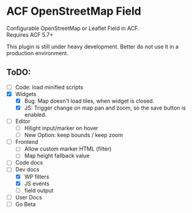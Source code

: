 ACF OpenStreetMap Field
=======================

Configurable OpenStreetMap or Leaflet Field in ACF.  
Requires ACF 5.7+

This plugin is still under heavy development. Better do not use it in a production environment.



ToDO:
-----
 - [ ] Code: load minified scripts
 - [x] Widgets
	 - [x] Bug: Map doesn't load tiles, when widget is closed.
	 - [x] JS: Trigger change on map pan and zoom, so the save button is enabled.
 - [ ] Editor
	 - [ ] Hilight input/marker on hover
	 - [ ] New Option: keep bounds / keep zoom
 - [ ] Frontend
	 - [ ] Allow custom marker HTML (filter)
	 - [ ] Map height fallback value
 - [ ] Code docs
 - [ ] Dev docs
	 - [x] WP filters
	 - [x] JS events
	 - [ ] field output
 - [ ] User Docs
 - [ ] Go Beta

